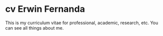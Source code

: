 # cv Erwin Fernanda
This is my curriculum vitae for professional, academic, research, etc. You can see all things about me.
